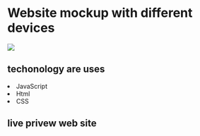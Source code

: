 # Website mockup with different devices
<img src="https://i.ibb.co/JHLPzBr/Screenshot-31.png" />




## techonology are uses 
<li> JavaScript</li>
<li> Html</li>
<li> CSS</li>

## live privew web site 
